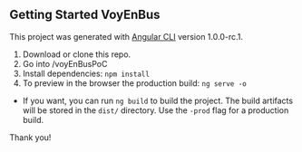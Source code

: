 ## Getting Started VoyEnBus
This project was generated with [Angular CLI](https://github.com/angular/angular-cli) version 1.0.0-rc.1.

1. Download or clone this repo.
2. Go into /voyEnBusPoC
3. Install dependencies: `npm install`
4. To preview in the browser the production build: `ng serve -o`

* If you want, you can run `ng build` to build the project. The build artifacts will be stored in the `dist/` directory. Use the `-prod` flag for a production build.

Thank you!

